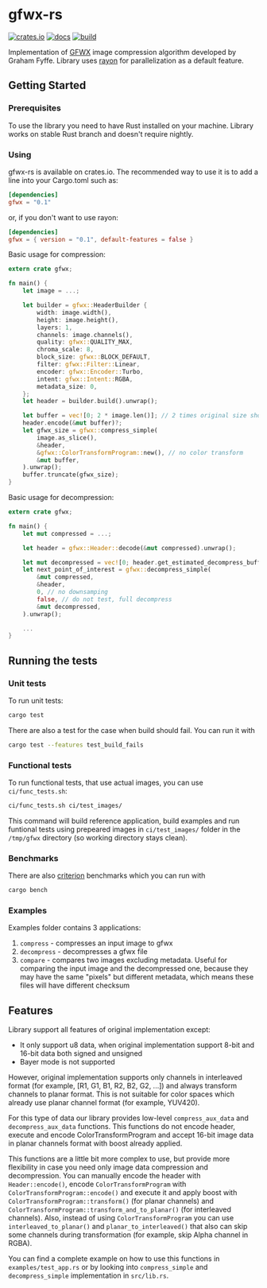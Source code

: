 # gfwx-rs

[![crates.io](https://img.shields.io/crates/v/gfwx.svg)](https://crates.io/crates/gfwx)
[![docs](https://docs.rs/gfwx/badge.svg)](https://docs.rs/gfwx)
[![build](https://travis-ci.com/vaffeine/gfwx-rs.svg?branch=master)](https://travis-ci.com/vaffeine/gfwx-rs)

Implementation of [GFWX](http://www.gfwx.org/) image compression algorithm developed by Graham Fyffe.
Library uses [rayon](https://github.com/rayon-rs/rayon) for parallelization as a default feature.

## Getting Started

### Prerequisites

To use the library you need to have Rust installed on your machine. Library works on stable Rust branch and doesn't require nightly.

### Using

gfwx-rs is available on crates.io. The recommended way to use it is to add a line into your Cargo.toml such as:
```toml
[dependencies]
gfwx = "0.1"
```

or, if you don't want to use rayon:
```toml
[dependencies]
gfwx = { version = "0.1", default-features = false }
```

Basic usage for compression:

```rust
extern crate gfwx;

fn main() {
    let image = ...;

    let builder = gfwx::HeaderBuilder {
        width: image.width(),
        height: image.height(),
        layers: 1,
        channels: image.channels(),
        quality: gfwx::QUALITY_MAX,
        chroma_scale: 8,
        block_size: gfwx::BLOCK_DEFAULT,
        filter: gfwx::Filter::Linear,
        encoder: gfwx::Encoder::Turbo,
        intent: gfwx::Intent::RGBA,
        metadata_size: 0,
    };
    let header = builder.build().unwrap();

    let buffer = vec![0; 2 * image.len()]; // 2 times original size should always be enough
    header.encode(&mut buffer)?;
    let gfwx_size = gfwx::compress_simple(
        image.as_slice(),
        &header,
        &gfwx::ColorTransformProgram::new(), // no color transform
        &mut buffer,
    ).unwrap();
    buffer.truncate(gfwx_size);
}
```

Basic usage for decompression:

```rust
extern crate gfwx;

fn main() {
    let mut compressed = ...;

    let header = gfwx::Header::decode(&mut compressed).unwrap();

    let mut decompressed = vec![0; header.get_estimated_decompress_buffer_size()];
    let next_point_of_interest = gfwx::decompress_simple(
        &mut compressed,
        &header,
        0, // no downsamping
        false, // do not test, full decompress
        &mut decompressed,
    ).unwrap();

    ...
}
```

## Running the tests

### Unit tests

To run unit tests:
```bash
cargo test
```

There are also a test for the case when build should fail. You can run it with
```bash
cargo test --features test_build_fails
```

### Functional tests
To run functional tests, that use actual images, you can use `ci/func_tests.sh`:
```bash
ci/func_tests.sh ci/test_images/
```

This command will build reference application, build examples and run funtional tests
using prepeared images in `ci/test_images/` folder in the `/tmp/gfwx` directory
(so working directory stays clean).

### Benchmarks

There are also [criterion](https://github.com/japaric/criterion.rs) benchmarks which you can run with
```bash
cargo bench
```

### Examples

Examples folder contains 3 applications:
1. `compress` - compresses an input image to gfwx
2. `decompress` - decompresses a gfwx file
3. `compare` - compares two images excluding metadata. Useful for comparing the input image and the decompressed one, because they may have the same "pixels" but different metadata, which means these files will have different checksum

## Features

Library support all features of original implementation except:
- It only support u8 data, when original implementation support 8-bit and 16-bit data both signed and unsigned
- Bayer mode is not supported

However, original implementation supports only channels in interleaved format (for example, [R1, G1, B1, R2, B2, G2, ...]) and always transform channels to planar format.
This is not suitable for color spaces which already use planar channel format (for example, YUV420).

For this type of data our library provides low-level `compress_aux_data` and `decompress_aux_data` functions.
This functions do not encode header, execute and encode ColorTransformProgram and accept 16-bit image data in planar channels format with boost already applied.

This functions are a little bit more complex to use, but provide more flexibility in case you need only image data compression and decompression.
You can manually encode the header with `Header::encode()`, encode `ColorTransformProgram` with `ColorTransformProgram::encode()`
and execute it and apply boost with `ColorTransformProgram::transform()` (for planar channels) and `ColorTransformProgram::transform_and_to_planar()` (for interleaved channels).
Also, instead of using `ColorTransformProgram` you can use `interleaved_to_planar()` and `planar_to_interleaved()` that also can skip some channels during transformation (for example, skip Alpha channel in RGBA).

You can find a complete example on how to use this functions in `examples/test_app.rs` or by looking into `compress_simple` and `decompress_simple` implementation in `src/lib.rs`.
